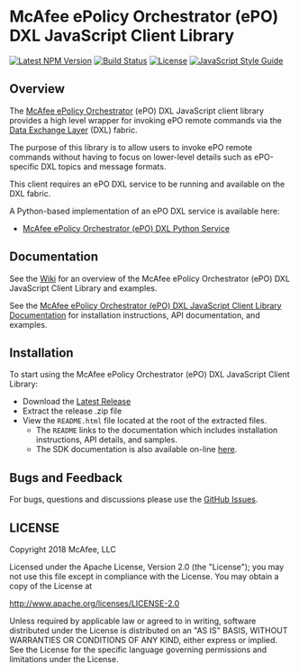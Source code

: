 # McAfee ePolicy Orchestrator (ePO) DXL JavaScript Client Library
[![Latest NPM Version](https://img.shields.io/npm/v/@opendxl/dxl-epo-client.svg)](https://www.npmjs.com/package/@opendxl/dxl-epo-client)
[![Build Status](https://img.shields.io/travis/opendxl/opendxl-epo-client-javascript/master.svg)](https://travis-ci.org/opendxl/opendxl-epo-client-javascript)
[![License](https://img.shields.io/badge/License-Apache%202.0-blue.svg)](https://opensource.org/licenses/Apache-2.0)
[![JavaScript Style Guide](https://img.shields.io/badge/code_style-standard-brightgreen.svg)](https://standardjs.com)

## Overview

The
[McAfee ePolicy Orchestrator](https://www.mcafee.com/us/products/epolicy-orchestrator.aspx)
(ePO) DXL JavaScript client library provides a high level wrapper for invoking
ePO remote commands via the
[Data Exchange Layer](http://www.mcafee.com/us/solutions/data-exchange-layer.aspx)
(DXL) fabric.

The purpose of this library is to allow users to invoke ePO remote commands
without having to focus on lower-level details such as ePO-specific DXL topics
and message formats.

This client requires an ePO DXL service to be running and available on the DXL
fabric.

A Python-based implementation of an ePO DXL service is available here:
* [McAfee ePolicy Orchestrator (ePO) DXL Python Service](https://github.com/opendxl/opendxl-epo-service-python)

## Documentation

See the [Wiki](https://github.com/opendxl/opendxl-epo-client-javascript/wiki)
for an overview of the McAfee ePolicy Orchestrator (ePO) DXL JavaScript Client
Library and examples.

See the
[McAfee ePolicy Orchestrator (ePO) DXL JavaScript Client Library Documentation](https://opendxl.github.io/opendxl-epo-client-javascript/jsdoc)
for installation instructions, API documentation, and examples.

## Installation

To start using the McAfee ePolicy Orchestrator (ePO) DXL JavaScript Client
Library:

* Download the [Latest Release](https://github.com/opendxl/opendxl-epo-client-javascript/releases/latest)
* Extract the release .zip file
* View the `README.html` file located at the root of the extracted files.
  * The `README` links to the documentation which includes installation instructions, API details, and samples.
  * The SDK documentation is also available on-line [here](https://opendxl.github.io/opendxl-epo-client-javascript/jsdoc).

## Bugs and Feedback

For bugs, questions and discussions please use the
[GitHub Issues](https://github.com/opendxl/opendxl-epo-client-javascript/issues).

## LICENSE

Copyright 2018 McAfee, LLC

Licensed under the Apache License, Version 2.0 (the "License"); you may not use
this file except in compliance with the License. You may obtain a copy of the
License at

http://www.apache.org/licenses/LICENSE-2.0

Unless required by applicable law or agreed to in writing, software distributed
under the License is distributed on an "AS IS" BASIS, WITHOUT WARRANTIES OR
CONDITIONS OF ANY KIND, either express or implied. See the License for the
specific language governing permissions and limitations under the License.
